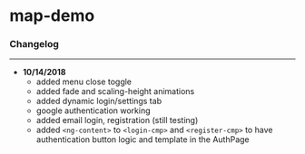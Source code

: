 # map-demo


### Changelog
___
- **10/14/2018**
  - added menu close toggle
  - added fade and scaling-height animations
  - added dynamic login/settings tab
  - google authentication working
  - added email login, registration (still testing)
  - added `<ng-content>` to `<login-cmp>` and `<register-cmp>` to have authentication button logic and template in the AuthPage
